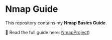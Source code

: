 # Nmap Guide  

This repository contains my **Nmap Basics Guide**.  

📖 Read the full guide here: [NmapProject](https://ltsmatthew.github.io/Nmap_project/))  
